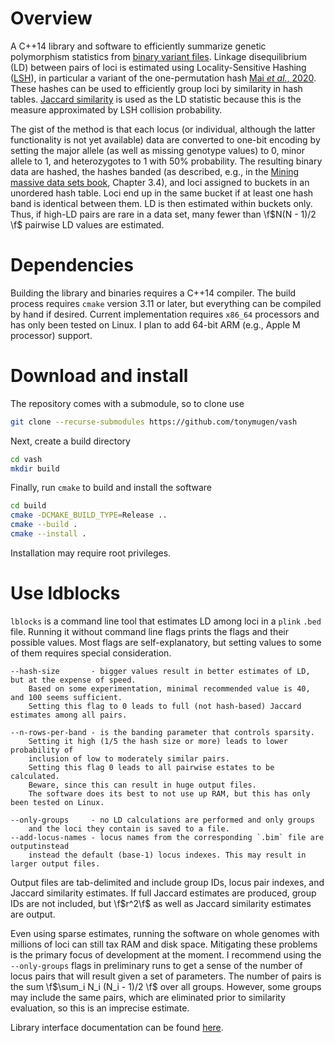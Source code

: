 # Overview

A C++14 library and software to efficiently summarize genetic polymorphism statistics from [binary variant files](https://www.cog-genomics.org/plink/1.9/input#bed). Linkage disequilibrium (LD) between pairs of loci is estimated using Locality-Sensitive Hashing ([LSH](https://en.wikipedia.org/wiki/Locality-sensitive_hashing)), in particular a variant of the one-permutation hash [Mai _et al._, 2020](https://auai.org/uai2019/proceedings/papers/302.pdf). These hashes can be used to efficiently group loci by similarity in hash tables. [Jaccard similarity](https://en.wikipedia.org/wiki/Jaccard_index) is used as the LD statistic because this is the measure approximated by LSH collision probability.

The gist of the method is that each locus (or individual, although the latter functionality is not yet available) data are converted to one-bit encoding by setting the major allele (as well as missing genotype values) to 0, minor allele to 1, and heterozygotes to 1 with 50% probability. The resulting binary data are hashed, the hashes banded (as described, e.g., in the [Mining massive data sets book](http://www.mmds.org/), Chapter 3.4), and loci assigned to buckets in an unordered hash table. Loci end up in the same bucket if at least one hash band is identical between them. LD is then estimated within buckets only. Thus, if high-LD pairs are rare in a data set, many fewer than \f$N(N - 1)/2 \f$ pairwise LD values are estimated.

# Dependencies

Building the library and binaries requires a C++14 compiler. The build process requires `cmake` version 3.11 or later, but everything can be compiled by hand if desired. Current implementation requires `x86_64` processors and has only been tested on Linux. I plan to add 64-bit ARM (e.g., Apple M processor) support.

# Download and install

The repository comes with a submodule, so to clone use

```sh
git clone --recurse-submodules https://github.com/tonymugen/vash
```
Next, create a build directory

```sh
cd vash
mkdir build
```
Finally, run `cmake` to build and install the software

```sh
cd build
cmake -DCMAKE_BUILD_TYPE=Release ..
cmake --build .
cmake --install .
```
Installation may require root privileges.

# Use ldblocks

`lblocks` is a command line tool that estimates LD among loci in a `plink` `.bed` file. Running it without command line flags prints the flags and their possible values. Most flags are self-explanatory, but setting values to some of them requires special consideration.

    --hash-size       - bigger values result in better estimates of LD, but at the expense of speed.
        Based on some experimentation, minimal recommended value is 40, and 100 seems sufficient.
        Setting this flag to 0 leads to full (not hash-based) Jaccard estimates among all pairs.

    --n-rows-per-band - is the banding parameter that controls sparsity.
        Setting it high (1/5 the hash size or more) leads to lower probability of
        inclusion of low to moderately similar pairs.
        Setting this flag 0 leads to all pairwise estates to be calculated.
        Beware, since this can result in huge output files.
        The software does its best to not use up RAM, but this has only been tested on Linux.

    --only-groups     - no LD calculations are performed and only groups
        and the loci they contain is saved to a file.
    --add-locus-names - locus names from the corresponding `.bim` file are outputinstead
        instead the default (base-1) locus indexes. This may result in larger output files.

Output files are tab-delimited and include group IDs, locus pair indexes, and Jaccard similarity estimates. If full Jaccard estimates are produced, group IDs are not included, but \f$r^2\f$ as well as Jaccard similarity estimates are output.

Even using sparse estimates, running the software on whole genomes with millions of loci can still tax RAM and disk space. Mitigating these problems is the primary focus of development at the moment. I recommend using the `--only-groups` flags in preliminary runs to get a sense of the number of locus pairs that will result given a set of parameters. The number of pairs is the sum \f$\sum_i N_i (N_i - 1)/2 \f$ over all groups. However, some groups may include the same pairs, which are eliminated prior to similarity evaluation, so this is an imprecise estimate.

Library interface documentation can be found [here](https://www.bayesicresearch.org/softwareDocs/vash/html/index.html).
